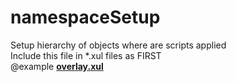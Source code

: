 # namespaceSetup  

Setup hierarchy of objects where are scripts applied  
Include this file in *.xul files as FIRST  
@example __[ overlay.xul ](../../xul/overlay.xul#L12)__  